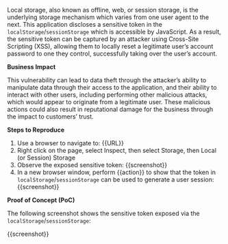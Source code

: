 Local storage, also known as offline, web, or session storage, is the underlying storage mechanism which varies from one user agent to the next. This application discloses a sensitive token in the `localStorage`/`sessionStorage` which is accessible by JavaScript. As a result, the sensitive token can be captured by an attacker using Cross-Site Scripting (XSS), allowing them to locally reset a legitimate user’s account password to one they control, successfully taking over the user’s account.

**Business Impact**

This vulnerability can lead to data theft through the attacker’s ability to manipulate data through their access to the application, and their ability to interact with other users, including performing other malicious attacks, which would appear to originate from a legitimate user. These malicious actions could also result in reputational damage for the business through the impact to customers’ trust.

**Steps to Reproduce**

1. Use a browser to navigate to: {{URL}}
1. Right click on the page, select Inspect, then select Storage, then Local (or Session) Storage
1. Observe the exposed sensitive token: {{screenshot}}
1. In a new browser window, perform {{action}} to show that the token in `localStorage`/`sessionStorage` can be used to generate a user session: {{screenshot}}

**Proof of Concept (PoC)**

The following screenshot shows the sensitive token exposed via the `localStorage`/`sessionStorage`:

{{screenshot}}
